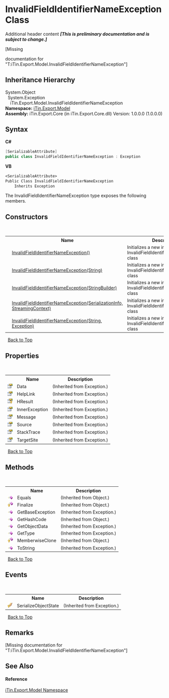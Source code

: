 # InvalidFieldIdentifierNameException Class
Additional header content _**\[This is preliminary documentation and is subject to change.\]**_

\[Missing <summary> documentation for "T:iTin.Export.Model.InvalidFieldIdentifierNameException"\]


## Inheritance Hierarchy
System.Object<br />&nbsp;&nbsp;System.Exception<br />&nbsp;&nbsp;&nbsp;&nbsp;iTin.Export.Model.InvalidFieldIdentifierNameException<br />
**Namespace:**&nbsp;<a href="ef57ffcc-e95e-b212-5a46-9aa6f5a3511f">iTin.Export.Model</a><br />**Assembly:**&nbsp;iTin.Export.Core (in iTin.Export.Core.dll) Version: 1.0.0.0 (1.0.0.0)

## Syntax

**C#**<br />
``` C#
[SerializableAttribute]
public class InvalidFieldIdentifierNameException : Exception
```

**VB**<br />
``` VB
<SerializableAttribute>
Public Class InvalidFieldIdentifierNameException
	Inherits Exception
```

The InvalidFieldIdentifierNameException type exposes the following members.


## Constructors
&nbsp;<table><tr><th></th><th>Name</th><th>Description</th></tr><tr><td>![Public method](media/pubmethod.gif "Public method")</td><td><a href="0adedceb-4a2e-e23b-bef6-a59428fb6b1f">InvalidFieldIdentifierNameException()</a></td><td>
Initializes a new instance of the InvalidFieldIdentifierNameException class</td></tr><tr><td>![Public method](media/pubmethod.gif "Public method")</td><td><a href="d997504c-9fe2-6835-bebf-c8e7cecd06aa">InvalidFieldIdentifierNameException(String)</a></td><td>
Initializes a new instance of the InvalidFieldIdentifierNameException class</td></tr><tr><td>![Public method](media/pubmethod.gif "Public method")</td><td><a href="ca395997-6976-3501-228d-7ae1eff4da08">InvalidFieldIdentifierNameException(StringBuilder)</a></td><td>
Initializes a new instance of the InvalidFieldIdentifierNameException class</td></tr><tr><td>![Protected method](media/protmethod.gif "Protected method")</td><td><a href="cac62282-6dc7-dd96-7888-f1c429fbfee1">InvalidFieldIdentifierNameException(SerializationInfo, StreamingContext)</a></td><td>
Initializes a new instance of the InvalidFieldIdentifierNameException class</td></tr><tr><td>![Public method](media/pubmethod.gif "Public method")</td><td><a href="20e680b5-2d86-5a82-5e69-2e9a8500de97">InvalidFieldIdentifierNameException(String, Exception)</a></td><td>
Initializes a new instance of the InvalidFieldIdentifierNameException class</td></tr></table>&nbsp;
<a href="#invalidfieldidentifiernameexception-class">Back to Top</a>

## Properties
&nbsp;<table><tr><th></th><th>Name</th><th>Description</th></tr><tr><td>![Public property](media/pubproperty.gif "Public property")</td><td>Data</td><td> (Inherited from Exception.)</td></tr><tr><td>![Public property](media/pubproperty.gif "Public property")</td><td>HelpLink</td><td> (Inherited from Exception.)</td></tr><tr><td>![Protected property](media/protproperty.gif "Protected property")</td><td>HResult</td><td> (Inherited from Exception.)</td></tr><tr><td>![Public property](media/pubproperty.gif "Public property")</td><td>InnerException</td><td> (Inherited from Exception.)</td></tr><tr><td>![Public property](media/pubproperty.gif "Public property")</td><td>Message</td><td> (Inherited from Exception.)</td></tr><tr><td>![Public property](media/pubproperty.gif "Public property")</td><td>Source</td><td> (Inherited from Exception.)</td></tr><tr><td>![Public property](media/pubproperty.gif "Public property")</td><td>StackTrace</td><td> (Inherited from Exception.)</td></tr><tr><td>![Public property](media/pubproperty.gif "Public property")</td><td>TargetSite</td><td> (Inherited from Exception.)</td></tr></table>&nbsp;
<a href="#invalidfieldidentifiernameexception-class">Back to Top</a>

## Methods
&nbsp;<table><tr><th></th><th>Name</th><th>Description</th></tr><tr><td>![Public method](media/pubmethod.gif "Public method")</td><td>Equals</td><td> (Inherited from Object.)</td></tr><tr><td>![Protected method](media/protmethod.gif "Protected method")</td><td>Finalize</td><td> (Inherited from Object.)</td></tr><tr><td>![Public method](media/pubmethod.gif "Public method")</td><td>GetBaseException</td><td> (Inherited from Exception.)</td></tr><tr><td>![Public method](media/pubmethod.gif "Public method")</td><td>GetHashCode</td><td> (Inherited from Object.)</td></tr><tr><td>![Public method](media/pubmethod.gif "Public method")</td><td>GetObjectData</td><td> (Inherited from Exception.)</td></tr><tr><td>![Public method](media/pubmethod.gif "Public method")</td><td>GetType</td><td> (Inherited from Exception.)</td></tr><tr><td>![Protected method](media/protmethod.gif "Protected method")</td><td>MemberwiseClone</td><td> (Inherited from Object.)</td></tr><tr><td>![Public method](media/pubmethod.gif "Public method")</td><td>ToString</td><td> (Inherited from Exception.)</td></tr></table>&nbsp;
<a href="#invalidfieldidentifiernameexception-class">Back to Top</a>

## Events
&nbsp;<table><tr><th></th><th>Name</th><th>Description</th></tr><tr><td>![Protected event](media/protevent.gif "Protected event")</td><td>SerializeObjectState</td><td> (Inherited from Exception.)</td></tr></table>&nbsp;
<a href="#invalidfieldidentifiernameexception-class">Back to Top</a>

## Remarks
\[Missing <remarks> documentation for "T:iTin.Export.Model.InvalidFieldIdentifierNameException"\]

## See Also


#### Reference
<a href="ef57ffcc-e95e-b212-5a46-9aa6f5a3511f">iTin.Export.Model Namespace</a><br />